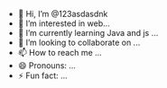 - 👋 Hi, I’m @123asdasdnk
- 👀 I’m interested in web...
- 🌱 I’m currently learning Java and js ...
- 💞️ I’m looking to collaborate on ...
- 📫 How to reach me ...
- 😄 Pronouns: ...
- ⚡ Fun fact: ...

<!---
123asdasdnk/123asdasdnk is a ✨ special ✨ repository because its `README.md` (this file) appears on your GitHub profile.
You can click the Preview link to take a look at your changes.
--->
